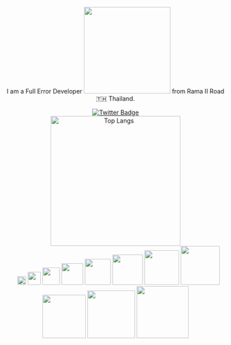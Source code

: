 <div class="flex flex-col items-center mb-20" align="center">
  <p class="text-4xl">I am a Full Error Developer <img src="https://media.giphy.com/media/WUlplcMpOCEmTGBtBW/giphy.gif" width="200"> 
from Rama II Road 🇹🇭 Thailand.</p>
  <div class="mt-5">
    <a href="https://www.facebook.com/ball.wangdeesamer">
    <img src="https://img.shields.io/badge/facebook-blue?style=for-the-badge&logo=twitter&logoColor=white" alt="Twitter Badge"/>
  </a>
    <div id="header"> 
      <a href="https://github.com/anuraghazra/github-readme-stats">
        <img src="https://github-readme-stats.vercel.app/api/top-langs/?username=balldev1&layout=compact&theme=vision-friendly-dark" alt="Top Langs" width="300">
      </a> 
    </div>
  </div> 
   <img src="https://media.giphy.com/media/WUlplcMpOCEmTGBtBW/giphy.gif" width="10">
   <img src="https://media.giphy.com/media/WUlplcMpOCEmTGBtBW/giphy.gif" width="20">
   <img src="https://media.giphy.com/media/WUlplcMpOCEmTGBtBW/giphy.gif" width="30">
   <img src="https://media.giphy.com/media/WUlplcMpOCEmTGBtBW/giphy.gif" width="40">
   <img src="https://media.giphy.com/media/WUlplcMpOCEmTGBtBW/giphy.gif" width="50">
   <img src="https://media.giphy.com/media/WUlplcMpOCEmTGBtBW/giphy.gif" width="60">
   <img src="https://media.giphy.com/media/WUlplcMpOCEmTGBtBW/giphy.gif" width="70">
   <img src="https://media.giphy.com/media/WUlplcMpOCEmTGBtBW/giphy.gif" width="80">
   <img src="https://media.giphy.com/media/WUlplcMpOCEmTGBtBW/giphy.gif" width="90">
   <img src="https://media.giphy.com/media/WUlplcMpOCEmTGBtBW/giphy.gif" width="100">
  <img src="https://media.giphy.com/media/WUlplcMpOCEmTGBtBW/giphy.gif" width="110">
    <img src="https://media.giphy.com/media/WUlplcMpOCEmTGBtBW/giphy.gif" width="120">
</div> 
